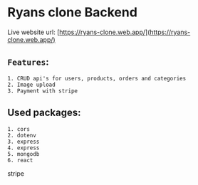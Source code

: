 # Ryans clone Backend

Live website url: [https://ryans-clone.web.app/](https://ryans-clone.web.app/)

## `Features`:
    1. CRUD api's for users, products, orders and categories
    2. Image upload
    3. Payment with stripe
 
## Used packages:
    1. cors
    2. dotenv
    3. express
    4. express
    5. mongodb
    6. react
stripe
